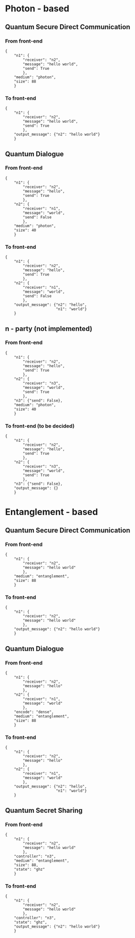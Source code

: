 # Photon - based
## Quantum Secure Direct Communication
### From front-end
```
{
    "n1": {
        "receiver": "n2",
        "message": "hello world",
        "send": True
        },
    "medium": "photon",
    "size": 88
    }
```
### To front-end
```
{
    "n1": {
        "receiver": "n2",
        "message": "hello world",
        "send": True
        },
    "output_message": {"n2": "hello world"}
    }
```

## Quantum Dialogue
### From front-end
```
{
    "n1": {
        "receiver": "n2",
        "message": "hello",
        "send": True
        },
    "n2": {
        "receiver": "n1",
        "message": "world",
        "send": False
        },
    "medium": "photon",
    "size": 40
    }
```
### To front-end
```
{
    "n1": {
        "receiver": "n2",
        "message": "hello",
        "send": True
        },
    "n2": {
        "receiver": "n1",
        "message": "world",
        "send": False
        },
    "output_message": {"n2": "hello",
                       "n1": "world"}
    }
```

## n - party (not implemented)
### From front-end
```
{
    "n1": {
        "receiver": "n2",
        "message": "hello",
        "send": True
        },
    "n2": {
        "receiver": "n3",
        "message": "world",
        "send": True
        },
    "n3": {"send": False},
    "medium": "photon",
    "size": 40
    }
```
### To front-end (to be decided)
```
{
    "n1": {
        "receiver": "n2",
        "message": "hello",
        "send": True
        },
    "n2": {
        "receiver": "n3",
        "message": "world",
        "send": True
        },
    "n3": {"send": False},
    "output_message": {}
    }
```

# Entanglement - based
## Quantum Secure Direct Communication
### From front-end
```
{
    "n1": {
        "receiver": "n2",
        "message": "hello world"
        },
    "medium": "entanglement",
    "size": 88
    }
```
### To front-end
```
{
    "n1": {
        "receiver": "n2",
        "message": "hello world"
        },
    "output_message": {"n2": "hello world"}
    }
```

## Quantum Dialogue
### From front-end
```
{
    "n1": {
        "receiver": "n2",
        "message": "hello"
        },
    "n2": {
        "receiver": "n1",
        "message": "world"
        },
    "encode": "dense",
    "medium": "entanglement",
    "size": 88
    }
```
### To front-end
```
{
    "n1": {
        "receiver": "n2",
        "message": "hello"
        },
    "n2": {
        "receiver": "n1",
        "message": "world"
        },
    "output_message": {"n2": "hello",
                       "n1": "world"}
    }
```

## Quantum Secret Sharing
### From front-end
```
{
    "n1": {
        "receiver": "n2",
        "message": "hello world"
        },
    "controller": "n3",
    "medium": "entanglement",
    "size": 88,
    "state": "ghz"
    }
```
### To front-end
```
{
    "n1": {
        "receiver": "n2",
        "message": "hello world"
        },
    "controller": "n3",
    "state": "ghz",
    "output_message": {"n2": "hello world"}
    }
```